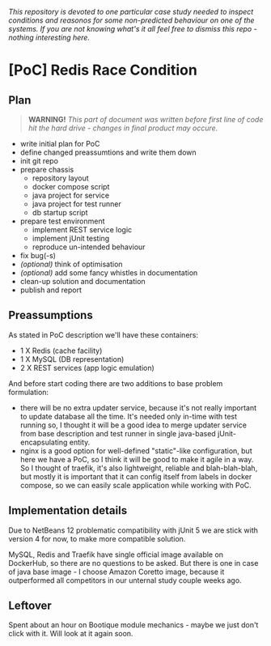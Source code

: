 _This repository is devoted to one particular case study needed to inspect conditions and reasonos for some non-predicted behaviour on one of the systems. If you are not knowing what's it all feel free to dismiss this repo - nothing interesting here._

# [PoC] Redis Race Condition

## Plan

> **WARNING!** _This part of document was written before first line of code hit the hard drive - changes in final product may occure._

- write initial plan for PoC
- define changed preassumtions and write them down
- init git repo
- prepare chassis
  - repository layout
  - docker compose script
  - java project for service
  - java project for test runner
  - db startup script
- prepare test environment
  - implement REST service logic
  - implement jUnit testing
  - reproduce un-intended behaviour
- fix bug(-s)
- _(optional)_ think of optimisation
- _(optional)_ add some fancy whistles in documentation
- clean-up solution and documentation
- publish and report

## Preassumptions

As stated in PoC description we'll have these containers:

- 1 X Redis (cache facility)
- 1 X MySQL (DB representation)
- 2 X REST services (app logic emulation)

And before start coding there are two additions to base problem formulation:

- there will be no extra updater service, because it's not really important to update database all the time. It's needed only in-time with test running so, I thought it will be a good idea to merge updater service from base description and test runner in single java-based jUnit-encapsulating entity.
- nginx is a good option for well-defined "static"-like configuration, but here we have a PoC, so I think it will be good to make it agile in a way. So I thought of traefik, it's also lightweight, reliable and blah-blah-blah, but mostly it is important that it can config itself from labels in docker compose, so we can easily scale application while working with PoC.

## Implementation details

Due to NetBeans 12 problematic compatibility with jUnit 5 we are stick with version 4 for now, to make more compatible solution.

MySQL, Redis and Traefik have single official image available on DockerHub, so there are no questions to be asked. But there is one in case of java base image - I choose Amazon Coretto image, because it outperformed all competitors in our unternal study couple weeks ago.

## Leftover

Spent about an hour on Bootique module mechanics - maybe we just don't click with it. Will look at it again soon.

<!--
## How to use
## Next steps possible
## Tools used
-->
